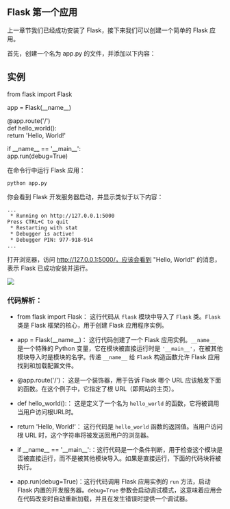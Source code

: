 ## Flask 第一个应用

上一章节我们已经成功安装了 Flask，接下来我们可以创建一个简单的 Flask 应用。

首先，创建一个名为 app.py 的文件，并添加以下内容：

## 实例

from flask import Flask

app \= Flask(\_\_name\_\_)

@app.route('/')  
def hello\_world():  
    return 'Hello, World!'

if \_\_name\_\_ \== '\_\_main\_\_':  
    app.run(debug\=True)

在命令行中运行 Flask 应用：

```
python app.py
```

你会看到 Flask 开发服务器启动，并显示类似于以下内容：

```
...
 * Running on http://127.0.0.1:5000
Press CTRL+C to quit
 * Restarting with stat
 * Debugger is active!
 * Debugger PIN: 977-918-914
...
```

打开浏览器，访问 http://127.0.0.1:5000/，应该会看到 "Hello, World!" 的消息，表示 Flask 已成功安装并运行。

![](https://www.runoob.com/wp-content/uploads/2024/08/flask-step-1.png)

### 代码解析：

+   from flask import Flask： 这行代码从 `flask` 模块中导入了 `Flask` 类。`Flask` 类是 Flask 框架的核心，用于创建 Flask 应用程序实例。
    
+   app = Flask(\_\_name\_\_)： 这行代码创建了一个 Flask 应用实例。`__name__` 是一个特殊的 Python 变量，它在模块被直接运行时是 `'__main__'`，在被其他模块导入时是模块的名字。传递 `__name__` 给 `Flask` 构造函数允许 Flask 应用找到和加载配置文件。
    
+   @app.route('/')： 这是一个装饰器，用于告诉 Flask 哪个 URL 应该触发下面的函数。在这个例子中，它指定了根 URL（即网站的主页）。
    
+   def hello\_world():： 这是定义了一个名为 `hello_world` 的函数，它将被调用当用户访问根URL时。
    
+   return 'Hello, World!'： 这行代码是 `hello_world` 函数的返回值。当用户访问根 URL 时，这个字符串将被发送回用户的浏览器。
    
+   if \_\_name\_\_ == '\_\_main\_\_':：这行代码是一个条件判断，用于检查这个模块是否被直接运行，而不是被其他模块导入。如果是直接运行，下面的代码块将被执行。
    
+   app.run(debug=True)：这行代码调用 Flask 应用实例的 `run` 方法，启动 Flask 内置的开发服务器。`debug=True` 参数会启动调试模式，这意味着应用会在代码改变时自动重新加载，并且在发生错误时提供一个调试器。